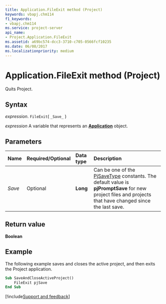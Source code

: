 ```yaml
---
title: Application.FileExit method (Project)
keywords: vbapj.chm114
f1_keywords:
- vbapj.chm114
ms.service: project-server
api_name:
- Project.Application.FileExit
ms.assetid: a69bc574-dcc3-3710-c705-0566fcf10235
ms.date: 06/08/2017
ms.localizationpriority: medium
---
```



# Application.FileExit method (Project)

Quits Project.


## Syntax

_expression_. `FileExit`( `_Save_` )

_expression_ A variable that represents an **[Application](Project.Application.md)** object.


## Parameters



|Name|Required/Optional|Data type|Description|
|:-----|:-----|:-----|:-----|
| _Save_|Optional|**Long**|Can be one of the [PjSaveType](Project.PjSaveType.md) constants. The default value is **pjPromptSave** for new project files and projects that have changed since the last save.|

## Return value

 **Boolean**


## Example

The following example saves and closes the active project, and then exits the Project application.


```vb
Sub SaveAndCloseActiveProject() 
    FileExit pjSave 
End Sub
```

[!include[Support and feedback](~/includes/feedback-boilerplate.md)]